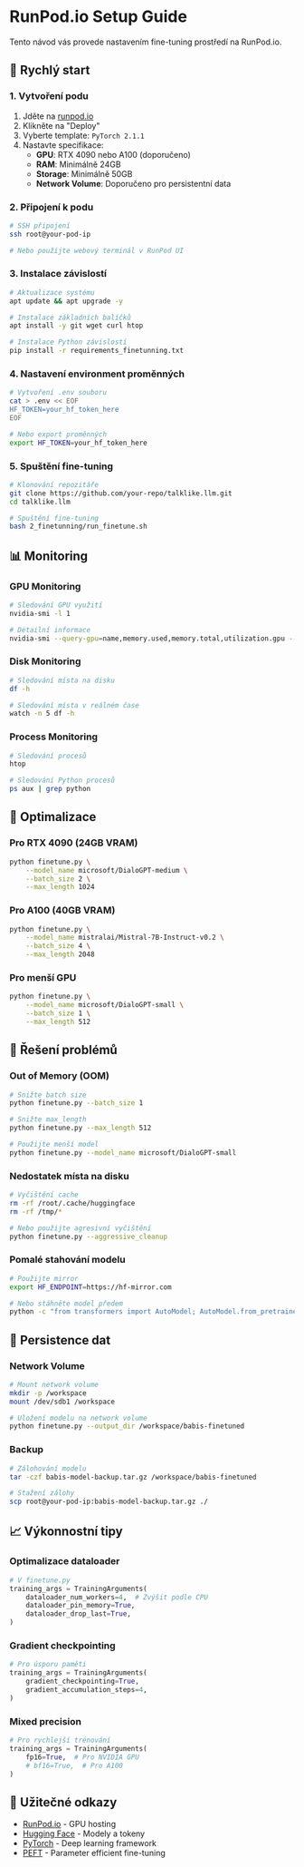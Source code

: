 # RunPod.io Setup Guide

Tento návod vás provede nastavením fine-tuning prostředí na RunPod.io.

## 🚀 Rychlý start

### 1. Vytvoření podu

1. Jděte na [runpod.io](https://runpod.io)
2. Klikněte na "Deploy"
3. Vyberte template: `PyTorch 2.1.1`
4. Nastavte specifikace:
   - **GPU**: RTX 4090 nebo A100 (doporučeno)
   - **RAM**: Minimálně 24GB
   - **Storage**: Minimálně 50GB
   - **Network Volume**: Doporučeno pro persistentní data

### 2. Připojení k podu

```bash
# SSH připojení
ssh root@your-pod-ip

# Nebo použijte webový terminál v RunPod UI
```

### 3. Instalace závislostí

```bash
# Aktualizace systému
apt update && apt upgrade -y

# Instalace základních balíčků
apt install -y git wget curl htop

# Instalace Python závislostí
pip install -r requirements_finetunning.txt
```

### 4. Nastavení environment proměnných

```bash
# Vytvoření .env souboru
cat > .env << EOF
HF_TOKEN=your_hf_token_here
EOF

# Nebo export proměnných
export HF_TOKEN=your_hf_token_here
```

### 5. Spuštění fine-tuning

```bash
# Klonování repozitáře
git clone https://github.com/your-repo/talklike.llm.git
cd talklike.llm

# Spuštění fine-tuning
bash 2_finetunning/run_finetune.sh
```

## 📊 Monitoring

### GPU Monitoring
```bash
# Sledování GPU využití
nvidia-smi -l 1

# Detailní informace
nvidia-smi --query-gpu=name,memory.used,memory.total,utilization.gpu --format=csv
```

### Disk Monitoring
```bash
# Sledování místa na disku
df -h

# Sledování místa v reálném čase
watch -n 5 df -h
```

### Process Monitoring
```bash
# Sledování procesů
htop

# Sledování Python procesů
ps aux | grep python
```

## 🔧 Optimalizace

### Pro RTX 4090 (24GB VRAM)
```bash
python finetune.py \
    --model_name microsoft/DialoGPT-medium \
    --batch_size 2 \
    --max_length 1024
```

### Pro A100 (40GB VRAM)
```bash
python finetune.py \
    --model_name mistralai/Mistral-7B-Instruct-v0.2 \
    --batch_size 4 \
    --max_length 2048
```

### Pro menší GPU
```bash
python finetune.py \
    --model_name microsoft/DialoGPT-small \
    --batch_size 1 \
    --max_length 512
```

## 🐛 Řešení problémů

### Out of Memory (OOM)
```bash
# Snižte batch size
python finetune.py --batch_size 1

# Snižte max_length
python finetune.py --max_length 512

# Použijte menší model
python finetune.py --model_name microsoft/DialoGPT-small
```

### Nedostatek místa na disku
```bash
# Vyčištění cache
rm -rf /root/.cache/huggingface
rm -rf /tmp/*

# Nebo použijte agresivní vyčištění
python finetune.py --aggressive_cleanup
```

### Pomalé stahování modelu
```bash
# Použijte mirror
export HF_ENDPOINT=https://hf-mirror.com

# Nebo stáhněte model předem
python -c "from transformers import AutoModel; AutoModel.from_pretrained('microsoft/DialoGPT-medium')"
```

## 💾 Persistence dat

### Network Volume
```bash
# Mount network volume
mkdir -p /workspace
mount /dev/sdb1 /workspace

# Uložení modelu na network volume
python finetune.py --output_dir /workspace/babis-finetuned
```

### Backup
```bash
# Zálohování modelu
tar -czf babis-model-backup.tar.gz /workspace/babis-finetuned

# Stažení zálohy
scp root@your-pod-ip:babis-model-backup.tar.gz ./
```

## 📈 Výkonnostní tipy

### Optimalizace dataloader
```python
# V finetune.py
training_args = TrainingArguments(
    dataloader_num_workers=4,  # Zvýšit podle CPU
    dataloader_pin_memory=True,
    dataloader_drop_last=True,
)
```

### Gradient checkpointing
```python
# Pro úsporu paměti
training_args = TrainingArguments(
    gradient_checkpointing=True,
    gradient_accumulation_steps=4,
)
```

### Mixed precision
```python
# Pro rychlejší trénování
training_args = TrainingArguments(
    fp16=True,  # Pro NVIDIA GPU
    # bf16=True,  # Pro A100
)
```

## 🔗 Užitečné odkazy

- [RunPod.io](https://runpod.io/) - GPU hosting
- [Hugging Face](https://huggingface.co/) - Modely a tokeny
- [PyTorch](https://pytorch.org/) - Deep learning framework
- [PEFT](https://huggingface.co/docs/peft) - Parameter efficient fine-tuning 